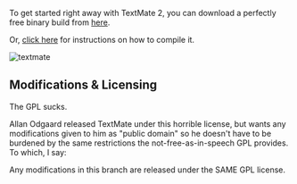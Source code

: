 To get started right away with TextMate 2, you can download a perfectly free binary build from [here](https://github.com/jwhitehorn/textmate/downloads).

Or, [click here](https://github.com/jwhitehorn/textmate/wiki/building) for instructions on how to compile it.

![textmate](https://raw.github.com/jwhitehorn/textmate/master/textmate.png)

## Modifications & Licensing

The GPL sucks.

Allan Odgaard released TextMate under this horrible license, but wants any modifications given to him as "public domain" so he doesn't have to be burdened by the same restrictions the not-free-as-in-speech GPL provides. To which, I say:

Any modifications in this branch are released under the SAME GPL license.
